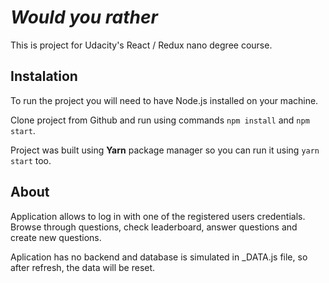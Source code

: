 # *Would you rather*

This is project for Udacity's React / Redux nano degree course.

## Instalation

To run the project you will need to have Node.js installed on your machine.

Clone project from Github and run using commands ` npm install ` and `npm start`.

Project was built using **Yarn** package manager so you can run it using ` yarn start ` too.

## About

Application allows to log in with one of the registered users credentials. Browse through questions, check leaderboard, answer questions and create new questions.

Aplication has no backend and database is simulated in _DATA.js file, so after refresh, the data will be reset.